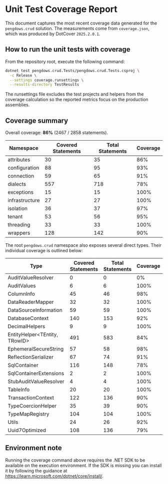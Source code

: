 # Unit Test Coverage Report

This document captures the most recent coverage data generated for the `pengdows.crud` solution. The measurements come from `coverage.json`, which was produced by DotCover `2025.2.0.1`.

## How to run the unit tests with coverage

From the repository root, execute the following command:

```bash
dotnet test pengdows.crud.Tests/pengdows.crud.Tests.csproj \
  -c Release \
  --settings coverage.runsettings \
  --results-directory TestResults
```

The runsettings file excludes the test projects and helpers from the coverage calculation so the reported metrics focus on the production assemblies.

## Coverage summary

Overall coverage: **86%** (2467 / 2858 statements).

| Namespace | Covered Statements | Total Statements | Coverage |
| --- | --- | --- | --- |
| attributes | 30 | 35 | 86% |
| configuration | 88 | 95 | 93% |
| connection | 59 | 65 | 91% |
| dialects | 557 | 718 | 78% |
| exceptions | 15 | 15 | 100% |
| infrastructure | 27 | 27 | 100% |
| isolation | 36 | 37 | 97% |
| tenant | 53 | 56 | 95% |
| threading | 33 | 33 | 100% |
| wrappers | 128 | 142 | 90% |

The root `pengdows.crud` namespace also exposes several direct types. Their individual coverage is outlined below:

| Type | Covered Statements | Total Statements | Coverage |
| --- | --- | --- | --- |
| AuditValueResolver | 0 | 0 | 0% |
| AuditValues | 6 | 6 | 100% |
| ColumnInfo | 45 | 46 | 98% |
| DataReaderMapper | 32 | 32 | 100% |
| DataSourceInformation | 59 | 59 | 100% |
| DatabaseContext | 140 | 153 | 92% |
| DecimalHelpers | 9 | 9 | 100% |
| EntityHelper&lt;TEntity, TRowID&gt; | 491 | 583 | 84% |
| EphemeralSecureString | 57 | 58 | 98% |
| ReflectionSerializer | 67 | 74 | 91% |
| SqlContainer | 116 | 148 | 78% |
| SqlContainerExtensions | 2 | 2 | 100% |
| StubAuditValueResolver | 4 | 4 | 100% |
| TableInfo | 20 | 20 | 100% |
| TransactionContext | 122 | 136 | 90% |
| TypeCoercionHelper | 35 | 39 | 90% |
| TypeMapRegistry | 104 | 104 | 100% |
| Utils | 24 | 26 | 92% |
| Uuid7Optimized | 108 | 136 | 79% |

## Environment note

Running the coverage command above requires the .NET SDK to be available on the execution environment. If the SDK is missing you can install it by following the guidance at <https://learn.microsoft.com/dotnet/core/install/>.
